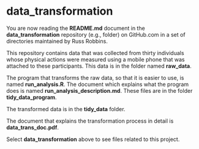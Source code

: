 data_transformation
========

You are now reading the **README.md** document in the **data_transformation** repository (e.g., folder) on GitHub.com in a set of directories maintained by Russ Robbins.

This repository contains data that was collected from thirty individuals whose physical actions were measured using a mobile phone that was attached to these participants. This data is in the folder named **raw_data**. 

The program that transforms the raw data, so that it is easier to use, is named **run_analysis.R**. The document which explains what the program does is named **run_analysis_description.md**. These files are in the folder **tidy_data_program**.

The transformed data is in the **tidy_data** folder.

The document that explains the transformation process in detail is **data_trans_doc.pdf**. 

Select **data_transformation** above to see files related to this project.



